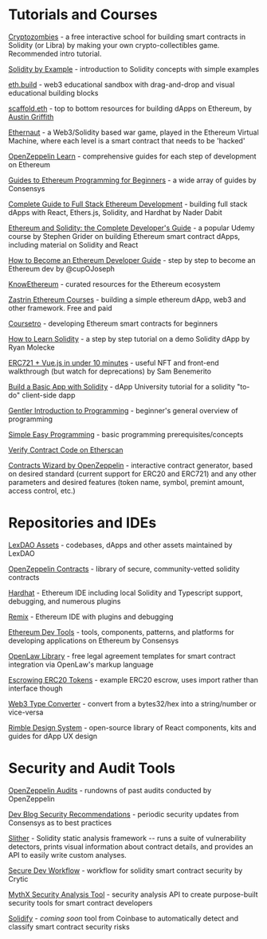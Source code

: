 # Tutorials and Courses

[Cryptozombies](https://cryptozombies.io/) - a free interactive school for building smart contracts in Solidity (or Libra) by making your own crypto-collectibles game. Recommended intro tutorial.

[Solidity by Example](https://solidity-by-example.org/) - introduction to Solidity concepts with simple examples

[eth.build](https://eth.build/) - web3 educational sandbox with drag-and-drop and visual educational building blocks

[scaffold.eth](https://github.com/austintgriffith/scaffold-eth#-scaffold-eth) - top to bottom resources for building dApps on Ethereum, by [Austin Griffith](https://twitter.com/austingriffith) 

[Ethernaut](https://ethernaut.openzeppelin.com/) - a Web3/Solidity based war game, played in the Ethereum Virtual Machine, where each level is a smart contract that needs to be 'hacked'

[OpenZeppelin Learn](https://docs.openzeppelin.com/learn/) - comprehensive guides for each step of development on Ethereum

[Guides to Ethereum Programming for Beginners](https://consensys.net/developers/guides-to-ethereum-development/) - a wide array of guides by Consensys

[Complete Guide to Full Stack Ethereum Development](https://dev.to/dabit3/the-complete-guide-to-full-stack-ethereum-development-3j13) - building full stack dApps with React, Ethers.js, Solidity, and Hardhat by Nader Dabit

[Ethereum and Solidity: the Complete Developer's Guide](https://www.udemy.com/course/ethereum-and-solidity-the-complete-developers-guide/) - a popular Udemy course by Stephen Grider on building Ethereum smart contract dApps, including material on Solidity and React

[How to Become an Ethereum Developer Guide](https://hackmd.io/NS-XCiEbS2GUpI8Wu1Xdew) - step by step to become an Ethereum dev by @cupOJoseph 

[KnowEthereum](https://knowethereum.com/) - curated resources for the Ethereum ecosystem

[Zastrin Ethereum Courses](https://www.zastrin.com/) - building a simple ethereum dApp, web3 and other framework. Free and paid

[Coursetro](https://coursetro.com/courses/20/Developing-Ethereum-Smart-Contracts-for-Beginners) - developing Ethereum smart contracts for beginners

[How to Learn Solidity](https://blockgeeks.com/guides/solidity/) - a step by step tutorial on a demo Solidity dApp by Ryan Molecke

[ERC721 + Vue.js in under 10 minutes](https://medium.com/openberry/erc721-vue-js-cryptokitties-like-dapp-in-under-10-minutes-5115efc9e0bb) - useful NFT and front-end walkthrough (but watch for deprecations) by Sam Benemerito

[Build a Basic App with Solidity](https://www.dappuniversity.com/articles/blockchain-app-tutorial) - dApp University tutorial for a solidity "to-do" client-side dapp

[Gentler Introduction to Programming](https://www.freecodecamp.org/news/a-gentler-introduction-to-programming-1f57383a1b2c/) - beginner's general overview of programming

[Simple Easy Programming](https://www.tutorialspoint.com/computer_programming/index.htm) - basic programming prerequisites/concepts

[Verify Contract Code on Etherscan](https://medium.com/coinmonks/how-to-verify-and-publish-on-etherscan-52cf25312945)

[Contracts Wizard by OpenZeppelin](https://blog.openzeppelin.com/wizard/) - interactive contract generator, based on desired standard (current support for ERC20 and ERC721) and any other parameters and desired features (token name, symbol, premint amount, access control, etc.)

# Repositories and IDEs

[LexDAO Assets](https://github.com/lexDAO/Assets) - codebases, dApps and other assets maintained by LexDAO

[OpenZeppelin Contracts](https://github.com/OpenZeppelin/openzeppelin-contracts) - library of secure, community-vetted solidity contracts

[Hardhat](https://hardhat.org/) - Ethereum IDE including local Solidity and Typescript support, debugging, and numerous plugins

[Remix](https://remix.ethereum.org/) - Ethereum IDE with plugins and debugging

[Ethereum Dev Tools](https://github.com/ConsenSys/ethereum-developer-tools-list) - tools, components, patterns, and platforms for developing applications on Ethereum by Consensys

[OpenLaw Library](https://lib.openlaw.io) - free legal agreement templates for smart contract integration via OpenLaw's markup language

[Escrowing ERC20 Tokens](https://p2pmoon.com/escrowing-erc20-tokens-in-solidity-with-remix/) - example ERC20 escrow, uses import rather than interface though

[Web3 Type Converter](https://web3-type-converter.onbrn.com/) - convert from a bytes32/hex into a string/number or vice-versa

[Rimble Design System](https://rimble.consensys.design/) - open-source library of React components, kits and guides for dApp UX design


# Security and Audit Tools

[OpenZeppelin Audits](https://blog.openzeppelin.com/security-audits/) - rundowns of past audits conducted by OpenZeppelin

[Dev Blog Security Recommendations](https://consensys.net/blog/blockchain-development/ethereum-smart-contract-security-recommendations/) - periodic security updates from Consensys as to best practices 

[Slither](https://github.com/crytic/slither) - Solidity static analysis framework -- runs a suite of vulnerability detectors, prints visual information about contract details, and provides an API to easily write custom analyses.

[Secure Dev Workflow](https://github.com/crytic/building-secure-contracts/blob/master/development-guidelines/workflow.md#ask-for-help) - workflow for solidity smart contract security by Crytic

[MythX Security Analysis Tool](https://github.com/dmuhs/mythx-cli) - security analysis API to create purpose-built security tools for smart contract developers

[Solidify](https://blog.coinbase.com/introducing-solidify-a-tool-to-automatically-detect-and-classify-smart-contract-security-risks-73a1338fdbbe) - *coming soon* tool from Coinbase to automatically detect and classify smart contract security risks
